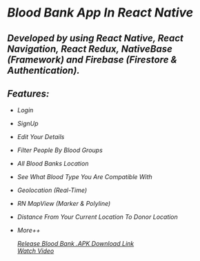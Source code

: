 # _Blood Bank App In React Native_
## *Developed by using React Native, React Navigation, React Redux, NativeBase (Framework) and Firebase (Firestore & Authentication).*

## *Features:*
*  *Login*
*  *SignUp*
*  *Edit Your Details*
*  *Filter People By Blood Groups*
*  *All Blood Banks Location*
*  *See What Blood Type You Are Compatible With* 
*  *Geolocation (Real-Time)* 
*  *RN MapView (Marker & Polyline)* 
*  *Distance From Your Current Location To Donor Location* 
*  *More++*

   *[Release Blood Bank .APK Download Link](https://drive.google.com/file/d/1DBPdMWt7jkuxqVTm3i1P-Kg10rGtPJoE/view?usp=sharing)*                  
   *[Watch Video](https://youtu.be/HFLgplJiRyQ)*
